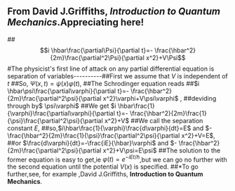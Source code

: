 
## From David J.Griffiths,  *Introduction to Quantum Mechanics*.**Appreciating here!**
##$$i \hbar\frac{\partial\Psi}{\partial t}=- \frac{\hbar^2}{2m}\frac{\partial^2\Psi}{\partial x^2}+V\Psi$$
#The physicist's first line of attack on any partial differential equation is separation of variables----------##First we assume that $V$ is independent of $t$
##So, $\Psi(x,t)=\psi(x)\varphi(t)$,
##The Schrodinger equation reads
##$i \hbar\psi\frac{\partial\varphi}{\partial t}=- \frac{\hbar^2}{2m}\frac{\partial^2\psi}{\partial x^2}\varphi+V\psi\varphi$ ,
##deviding through by$ \psi\varphi$
##We get $i \hbar\frac{1}{\varphi}\frac{\partial\varphi}{\partial t}=- \frac{\hbar^2}{2m}\frac{1}{\psi}\frac{\partial^2\psi}{\partial x^2}+V$ ##We call the separation constant $E$,
##so,$i\hbar\frac{1}{\varphi}\frac{d\varphi}{dt}=E$ and $- \frac{\hbar^2}{2m}\frac{1}{\psi}\frac{\partial^2\psi}{\partial x^2}+V=E$,
##or $\frac{d\varphi}{dt}=-\frac{iE}{\hbar}\varphi$ and $- \frac{\hbar^2}{2m}\frac{\partial^2\psi}{\partial x^2}+V\psi=E\psi$
##The solution to the former equation is easy to get,ie $\varphi(t)=e^{-iEt/\hbar}$,but we can go no further with the second equation until the potential $V(x)$ is specified.
##*To go further,see, for example ,David J.Griffiths,  **Introduction to Quantum Mechanics**.
